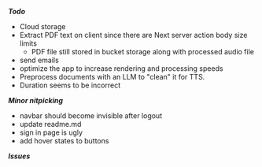 ***Todo***

- Cloud storage
- Extract PDF text on client since there are Next server action body size limits
  - PDF file still stored in bucket storage along with processed audio file
- send emails
- optimize the app to increase rendering and processing speeds
- Preprocess documents with an LLM to "clean" it for TTS.
- Duration seems to be incorrect

**_Minor nitpicking_**
- navbar should become invisible after logout
- update readme.md
- sign in page is ugly
- add hover states to buttons

**_Issues_**
